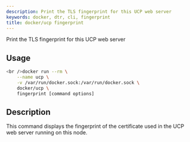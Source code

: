 ```yaml
---
description: Print the TLS fingerprint for this UCP web server
keywords: docker, dtr, cli, fingerprint
title: docker/ucp fingerprint
---
```

Print the TLS fingerprint for this UCP web server

## Usage

```bash
<br />docker run --rm \
    --name ucp \
    -v /var/run/docker.sock:/var/run/docker.sock \
    docker/ucp \
    fingerprint [command options]

```

## Description

This command displays the fingerprint of the certificate used in the UCP web server running on this node.